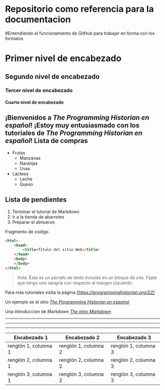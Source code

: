 # Repositorio como referencia para la documentacion

#Entendiendo el funcionamiento de GitHub para trabajar en forma con los formatos
# Primer nivel de encabezado
## Segundo nivel de encabezado
### Tercer nivel de encabezado
#### Cuarto nivel de encabezado


¡Bienvenidos a *The Programming Historian en español*!
¡Estoy **muy** entusiasmado con los tutoriales de _The Programming Historian en español_!
Lista de compras
---------------
* Frutas
  * Manzanas
  * Naranjas
  * Uvas
* Lácteos
  * Leche
  * Queso
  
Lista de pendientes
------------------
1. Terminar el tutorial de Markdown
2. Ir a la tienda de abarrotes
3. Preparar el almuerzo

Fragmento de codigo

```html
<html>
    <head>
        <title>Título del sitio Web</title>
    </head>
    <body>
    </body>
</html>
```

> Hola. Éste es un párrafo de texto incluido en un bloque de cita. Fíjate que tengo una sangría con respecto al margen izquierdo.


Para más tutoriales visita la página *[https://programminghistorian.org/][2]*


Un ejemplo es el sitio *[The Programming Historian en español][1]*

Una introduccion de Markdown *[The intro Markdown][3]*

[1]: http://programminghistorian.org/
[2]: https://programminghistorian.org/es/
[3]: https://programminghistorian.org/es/lecciones/introduccion-a-markdown

___
* * *
- - - - - -

| Encabezado 1 | Encabezado 2 | Encabezado 3 |
| --------- | --------- | --------- |
| renglón 1, columna 1 | renglón 1, columna 2 | renglón 1, columna 3|
| renglón 2, columna 1 | renglón 2, columna 2 | renglón 2, columna 3|
| renglón 3, columna 1 | renglón 3, columna 2 | renglón 3, columna 3|


